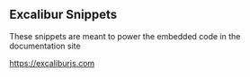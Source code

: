 ## Excalibur Snippets

These snippets are meant to power the embedded code in the documentation site

https://excaliburjs.com